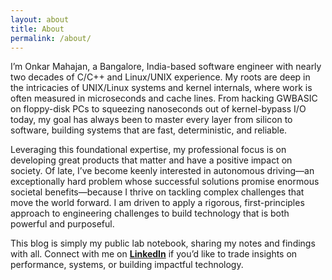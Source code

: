 ```yaml
---
layout: about
title: About
permalink: /about/
---
```


I’m Onkar Mahajan, a Bangalore, India-based software engineer with nearly two decades of C/C++ and Linux/UNIX experience. My roots are deep in the intricacies of UNIX/Linux systems and kernel internals, where work is often measured in microseconds and cache lines. From hacking GWBASIC on floppy-disk PCs to squeezing nanoseconds out of kernel-bypass I/O today, my goal has always been to master every layer from silicon to software, building systems that are fast, deterministic, and reliable.

Leveraging this foundational expertise, my professional focus is on developing great products that matter and have a positive impact on society. Of late, I’ve become keenly interested in autonomous driving—an exceptionally hard problem whose successful solutions promise enormous societal benefits—because I thrive on tackling complex challenges that move the world forward. I am driven to apply a rigorous, first-principles approach to engineering challenges to build technology that is both powerful and purposeful.

This blog is simply my public lab notebook, sharing my notes and findings with all. Connect with me on **[LinkedIn](https://www.google.com/search?q=https://www.linkedin.com/in/onkarmahajan/)** if you’d like to trade insights on performance, systems, or building impactful technology.
